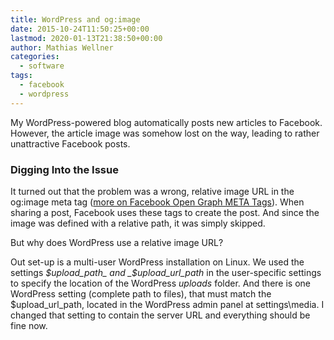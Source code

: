 ```yaml
---
title: WordPress and og:image
date: 2015-10-24T11:50:25+00:00
lastmod: 2020-01-13T21:38:50+00:00
author: Mathias Wellner
categories:
  - software
tags:
  - facebook
  - wordpress
---
```

My WordPress-powered blog automatically posts new articles to Facebook. However, the article image was somehow lost on the way, leading to rather unattractive Facebook posts. 
<!--more-->

### Digging Into the Issue

It turned out that the problem was a wrong, relative image URL in the og:image meta tag (<a href="http://davidwalsh.name/facebook-meta-tags" title="Facebook Open Graph META Tags" target="_blank">more on Facebook Open Graph META Tags</a>). When sharing a post, Facebook uses these tags to create the post. And since the image was defined with a relative path, it was simply skipped. 

But why does WordPress use a relative image URL? 

Out set-up is a multi-user WordPress installation on Linux. We used the settings _$upload_path_ and _$upload\_url\_path_ in the user-specific settings to specify the location of the WordPress _uploads_ folder. And there is one WordPress setting (complete path to files), that must match the $upload\_url\_path, located in the WordPress admin panel at settings\media. I changed that setting to contain the server URL and everything should be fine now.